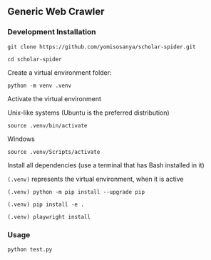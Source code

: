 ## Generic Web Crawler

### Development Installation

<div>

`git clone https://github.com/yomisosanya/scholar-spider.git`

`cd scholar-spider`

Create a virtual environment folder:

`python -m venv .venv`

Activate the virtual environment

Unix-like systems (Ubuntu is the preferred distribution)

`source .venv/bin/activate`

Windows

`source .venv/Scripts/activate`

Install all dependencies (use a terminal that has Bash installed in it)

`(.venv)` represents the virtual environment, when it is active

`(.venv) python -m pip install --upgrade pip`

`(.venv) pip install -e .`

`(.venv) playwright install`


<!-- Install the dependencies

`pip install -e . `

Install the browsers

`playwright install` -->
</div>

<div>
<h3> Usage </h3>

`python test.py`

</div>
